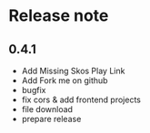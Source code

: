# Release note

## 0.4.1
* Add Missing Skos Play Link
* Add Fork me on github
* bugfix
* fix cors & add frontend projects
* file download
* prepare release
